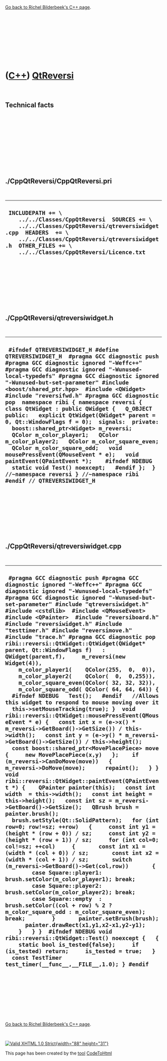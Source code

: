 

[Go back to Richel Bilderbeek's C++ page](Cpp.htm).

 

 

 

 

 

([C++](Cpp.htm)) [QtReversi](CppQtReversi.htm)
==============================================

 

Technical facts
---------------

 

 

 

 

 

 

./CppQtReversi/CppQtReversi.pri
-------------------------------

 

  --------------------------------------------------------------------------------------------------------------------------------------------------------------------------------------------------------------------------------------------------
  ` INCLUDEPATH += \     ../../Classes/CppQtReversi  SOURCES += \     ../../Classes/CppQtReversi/qtreversiwidget.cpp  HEADERS  += \     ../../Classes/CppQtReversi/qtreversiwidget.h  OTHER_FILES += \     ../../Classes/CppQtReversi/Licence.txt`
  --------------------------------------------------------------------------------------------------------------------------------------------------------------------------------------------------------------------------------------------------

 

 

 

 

 

./CppQtReversi/qtreversiwidget.h
--------------------------------

 

  -------------------------------------------------------------------------------------------------------------------------------------------------------------------------------------------------------------------------------------------------------------------------------------------------------------------------------------------------------------------------------------------------------------------------------------------------------------------------------------------------------------------------------------------------------------------------------------------------------------------------------------------------------------------------------------------------------------------------------------------------------------------------------------------------------------------------------------------------------------------------------------------------------------------
  ` #ifndef QTREVERSIWIDGET_H #define QTREVERSIWIDGET_H  #pragma GCC diagnostic push #pragma GCC diagnostic ignored "-Weffc++" #pragma GCC diagnostic ignored "-Wunused-local-typedefs" #pragma GCC diagnostic ignored "-Wunused-but-set-parameter" #include <boost/shared_ptr.hpp>  #include <QWidget> #include "reversifwd.h" #pragma GCC diagnostic pop  namespace ribi { namespace reversi {  class QtWidget : public QWidget {   Q_OBJECT public:   explicit QtWidget(QWidget* parent = 0, Qt::WindowFlags f = 0);  signals:  private:   boost::shared_ptr<Widget> m_reversi;   QColor m_color_player1;   QColor m_color_player2;   QColor m_color_square_even;   QColor m_color_square_odd;   void mousePressEvent(QMouseEvent * e);   void paintEvent(QPaintEvent *);    #ifndef NDEBUG   static void Test() noexcept;   #endif };  } //~namespace reversi } //~namespace ribi  #endif // QTREVERSIWIDGET_H`
  -------------------------------------------------------------------------------------------------------------------------------------------------------------------------------------------------------------------------------------------------------------------------------------------------------------------------------------------------------------------------------------------------------------------------------------------------------------------------------------------------------------------------------------------------------------------------------------------------------------------------------------------------------------------------------------------------------------------------------------------------------------------------------------------------------------------------------------------------------------------------------------------------------------------

 

 

 

 

 

./CppQtReversi/qtreversiwidget.cpp
----------------------------------

 

  ----------------------------------------------------------------------------------------------------------------------------------------------------------------------------------------------------------------------------------------------------------------------------------------------------------------------------------------------------------------------------------------------------------------------------------------------------------------------------------------------------------------------------------------------------------------------------------------------------------------------------------------------------------------------------------------------------------------------------------------------------------------------------------------------------------------------------------------------------------------------------------------------------------------------------------------------------------------------------------------------------------------------------------------------------------------------------------------------------------------------------------------------------------------------------------------------------------------------------------------------------------------------------------------------------------------------------------------------------------------------------------------------------------------------------------------------------------------------------------------------------------------------------------------------------------------------------------------------------------------------------------------------------------------------------------------------------------------------------------------------------------------------------------------------------------------------------------------------------------------------------------------------------------------------------------------------------------------------------------------------------------------------------------------------------------------------------------------------------------------------------------------------------------------------------------------------------------------------------------------------------------------------------------------------------------------------------------------------------------------------------------------------------------------------------------------------------------------------------------------------------------------------------------
  ` #pragma GCC diagnostic push #pragma GCC diagnostic ignored "-Weffc++" #pragma GCC diagnostic ignored "-Wunused-local-typedefs" #pragma GCC diagnostic ignored "-Wunused-but-set-parameter" #include "qtreversiwidget.h"  #include <cstdlib>  #include <QMouseEvent> #include <QPainter>  #include "reversiboard.h" #include "reversiwidget.h" #include "testtimer.h" #include "reversimove.h" #include "trace.h" #pragma GCC diagnostic pop  ribi::reversi::QtWidget::QtWidget(QWidget* parent, Qt::WindowFlags f)   : QWidget(parent,f),     m_reversi(new Widget(4)),     m_color_player1(    QColor(255,  0,  0)),     m_color_player2(    QColor(  0,  0,255)),     m_color_square_even(QColor( 32, 32, 32)),     m_color_square_odd( QColor( 64, 64, 64)) {   #ifndef NDEBUG   Test();   #endif   //Allows this widget to respond to mouse moving over it   this->setMouseTracking(true); }  void ribi::reversi::QtWidget::mousePressEvent(QMouseEvent * e) {   const int x = (e->x() * m_reversi->GetBoard()->GetSize()) / this->width();   const int y = (e->y() * m_reversi->GetBoard()->GetSize()) / this->height();    const boost::shared_ptr<MovePlacePiece> move {     new MovePlacePiece(x,y)   };    if (m_reversi->CanDoMove(move))   {      m_reversi->DoMove(move);      repaint();   } }  void ribi::reversi::QtWidget::paintEvent(QPaintEvent *) {    QPainter painter(this);   const int width  = this->width();   const int height = this->height();   const int sz = m_reversi->GetBoard()->GetSize();   QBrush brush = painter.brush();   brush.setStyle(Qt::SolidPattern);   for (int row=0; row!=sz; ++row)   {     const int y1 = (height * (row + 0)) / sz;     const int y2 = (height * (row + 1)) / sz;     for (int col=0; col!=sz; ++col)     {       const int x1 = (width * (col + 0)) / sz;       const int x2 = (width * (col + 1)) / sz;       switch (m_reversi->GetBoard()->Get(col,row))       {         case Square::player1: brush.setColor(m_color_player1); break;         case Square::player2: brush.setColor(m_color_player2); break;         case Square::empty  : brush.setColor((col + row) % 2 ? m_color_square_odd : m_color_square_even); break;        }       painter.setBrush(brush);       painter.drawRect(x1,y1,x2-x1,y2-y1);     }   } }  #ifndef NDEBUG void ribi::reversi::QtWidget::Test() noexcept {   {     static bool is_tested{false};     if (is_tested) return;     is_tested = true;   }   const TestTimer test_timer(__func__,__FILE__,1.0); } #endif`
  ----------------------------------------------------------------------------------------------------------------------------------------------------------------------------------------------------------------------------------------------------------------------------------------------------------------------------------------------------------------------------------------------------------------------------------------------------------------------------------------------------------------------------------------------------------------------------------------------------------------------------------------------------------------------------------------------------------------------------------------------------------------------------------------------------------------------------------------------------------------------------------------------------------------------------------------------------------------------------------------------------------------------------------------------------------------------------------------------------------------------------------------------------------------------------------------------------------------------------------------------------------------------------------------------------------------------------------------------------------------------------------------------------------------------------------------------------------------------------------------------------------------------------------------------------------------------------------------------------------------------------------------------------------------------------------------------------------------------------------------------------------------------------------------------------------------------------------------------------------------------------------------------------------------------------------------------------------------------------------------------------------------------------------------------------------------------------------------------------------------------------------------------------------------------------------------------------------------------------------------------------------------------------------------------------------------------------------------------------------------------------------------------------------------------------------------------------------------------------------------------------------------------------------

 

 

 

 

 

[Go back to Richel Bilderbeek's C++ page](Cpp.htm).



 

[![Valid XHTML 1.0 Strict](valid-xhtml10.png){width="88"
height="31"}](http://validator.w3.org/check?uri=referer)

This page has been created by the [tool](Tools.htm)
[CodeToHtml](ToolCodeToHtml.htm)
